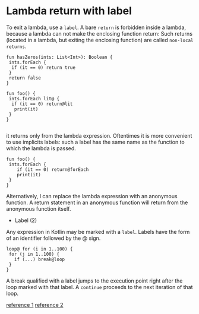 # Lambda return with label


To exit a lambda, use a `label`. A bare `return` is forbidden inside a lambda, because a lambda can not make the enclosing function return:
Such returns (located in a lambda, but exiting the enclosing function) are called `non-local returns`. 


```
fun hasZeros(ints: List<Int>): Boolean {
 ints.forEach {
  if (it == 0) return true
 }
 return false
}

```



```
fun foo() {
 ints.forEach lit@ {
  if (it == 0) return@lit
   print(it)
 }
}


```
it returns only from the lambda expression. Oftentimes it is more convenient to use implicits labels: such a label has the same name as the function to which the lambda is passed.

```
fun foo() {
 ints.forEach {
    if (it == 0) return@forEach
    print(it)
 }
}

```

Alternatively, I can replace the lambda expression with an anonymous function. A return statement in an anonymous function will return from the anonymous function itself.


- Label (2)
 
Any expression in Kotlin may be marked with a `label`. Labels have the form of an identifier followed by the @ sign. 

```
loop@ for (i in 1..100) {
 for (j in 1..100) {
   if (...) break@loop
 }
}

```

A break qualified with a label jumps to the execution point right after the loop marked with that label. A `continue` proceeds to the next iteration of that loop.




[reference 1](https://kotlinlang.org/docs/reference/returns.html)
[reference 2](https://kotlinlang.org/docs/reference/inline-functions.html)